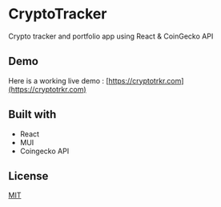 # CryptoTracker
Crypto tracker and portfolio app using React &amp; CoinGecko API


## Demo

Here is a working live demo : [https://cryptotrkr.com](https://cryptotrkr.com)


## Built with

- React
- MUI
- Coingecko API

## License

[MIT](https://choosealicense.com/licenses/mit/)

